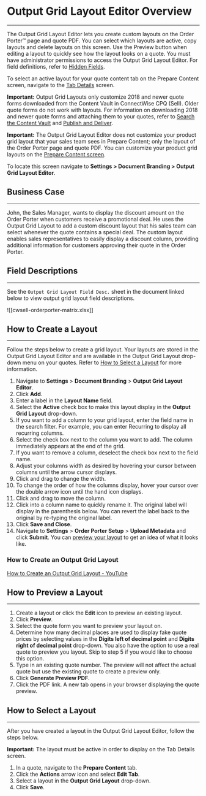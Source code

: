 # Output Grid Layout Editor Overview
---
The Output Grid Layout Editor lets you create custom layouts on the Order Porter™ page and quote PDF. You can select which layouts are active, copy layouts and delete layouts on this screen. Use the Preview button when editing a layout to quickly see how the layout looks on a quote. You must have administrator permissions to access the Output Grid Layout Editor. For field definitions, refer to [Hidden Fields](https://docs.connectwise.com/ConnectWise_Sell/050/030 "https://docs.connectwise.com/ConnectWise_Sell/050/030"). 

To select an active layout for your quote content tab on the Prepare Content screen, navigate to the [Tab Details](https://docs.connectwise.com/ConnectWise_Sell/300/030/010/200/030 "Tab Details") screen. 

**Important:** Output Grid Layouts only customize 2018 and newer quote forms downloaded from the Content Vault in ConnectWise CPQ (Sell). Older quote forms do not work with layouts. For information on downloading 2018 and newer quote forms and attaching them to your quotes, refer to [Search the Content Vault](https://docs.connectwise.com/ConnectWise_Sell/800/040#Search_the_Content_Vault "Output Grid Layout Editor") and [Publish and Deliver](https://docs.connectwise.com/ConnectWise_Sell/300/050/010 "Output Grid Layout Editor"). 

**Important:** The Output Grid Layout Editor does not customize your product grid layout that your sales team sees in Prepare Content; only the layout of the Order Porter page and quote PDF. You can customize your product grid layouts on the [Prepare Content screen](https://docs.connectwise.com/ConnectWise_Sell/300/030/010 "https://docs.connectwise.com/ConnectWise_Sell/300/030/010").

To locate this screen navigate to **Settings > Document Branding > Output Grid Layout Editor**.
## Business Case
---
John, the Sales Manager, wants to display the discount amount on the Order Porter when customers receive a promotional deal. He uses the Output Grid Layout to add a custom discount layout that his sales team can select whenever the quote contains a special deal. The custom layout enables sales representatives to easily display a discount column, providing additional information for customers approving their quote in the Order Porter.
## Field Descriptions
---
See the `Output Grid Layout Field Desc.` sheet in the document linked below to view output grid layout field descriptions.

![[cwsell-orderporter-matrix.xlsx]]
## How to Create a Layout
---
Follow the steps below to create a grid layout. Your layouts are stored in the Output Grid Layout Editor and are available in the Output Grid Layout drop-down menu on your quotes. Refer to [How to Select a Layout](https://docs.connectwise.com/ConnectWise_Sell/800/020/030#How_to_Select_a_Layout "Output Grid Layout Editor") for more information. 

1. Navigate to **Settings** > **Document Branding** > **Output Grid Layout Editor**. 
2. Click **Add**. 
3. Enter a label in the **Layout Name** field. 
4. Select the **Active** check box to make this layout display in the **Output Grid Layout** drop-down.   
5. If you want to add a column to your grid layout, enter the field name in the search filter. For example, you can enter Recurring to display all recurring columns.   
6. Select the check box next to the column you want to add. The column immediately appears at the end of the grid. 
7. If you want to remove a column, deselect the check box next to the field name. 
8. Adjust your columns width as desired by hovering your cursor between columns until the arrow cursor displays.
9. Click and drag to change the width.  
10. To change the order of how the columns display, hover your cursor over the double arrow icon until the hand icon displays. 
11. Click and drag to move the column.   
12. Click into a column name to quickly rename it. The original label will display in the parenthesis below. You can revert the label back to the original by re-typing the original label.   
13. Click **Save and Close**.
14. Navigate to **Settings** > **Order Porter Setup** > **Upload Metadata** and click **Submit**. You can [preview your layout](https://docs.connectwise.com/ConnectWise_Sell/800/020/030#How_to_Preview_a_Layout "Output Grid Layout Editor") to get an idea of what it looks like.
### How to Create an Output Grid Layout
[How to Create an Output Grid Layout - YouTube](https://www.youtube.com/watch?v=OGUkVVs6BfM)
## How to Preview a Layout
---
1. Create a layout or click the **Edit** icon to preview an existing layout. 
2. Click **Preview**.   
3. Select the quote form you want to preview your layout on.  
4. Determine how many decimal places are used to display fake quote prices by selecting values in the **Digits left of decimal point** and **Digits right of decimal point** drop-down. You also have the option to use a real quote to preview you layout. Skip to step 5 if you would like to choose this option. 
5. Type in an existing quote number. The preview will not affect the actual quote but use the existing quote to create a preview only. 
6. Click **Generate Preview PDF**. 
7. Click the PDF link. A new tab opens in your browser displaying the quote preview.
## How to Select a Layout
---
After you have created a layout in the Output Grid Layout Editor, follow the steps below. 

**Important:** The layout must be active in order to display on the Tab Details screen. 

1. In a quote, navigate to the **Prepare Content** tab. 
2. Click the **Actions** arrow icon and select **Edit Tab**.   
3. Select a layout in the **Output Grid Layout** drop-down.   
4. Click **Save**. 